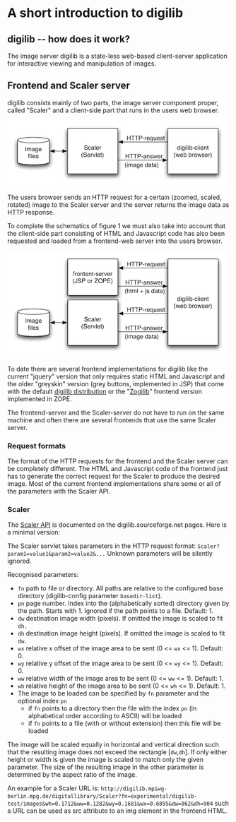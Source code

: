 # A short introduction to digilib

## digilib -- how does it work?

The image server digilib is a state-less web-based client-server
application for interactive viewing and manipulation of images.

## Frontend and Scaler server

digilib consists mainly of two parts, the image server component proper,
called "Scaler" and a client-side part that runs in the users web
browser.

![digilib client and Scaler server](images/digilib-short-1.png)

The users browser sends an HTTP request for a certain (zoomed, scaled,
rotated) image to the Scaler server and the server returns the image
data as HTTP response.

To complete the schematics of figure 1 we must also take into account
that the client-side part consisting of HTML and Javascript code has
also been requested and loaded from a frontend-web server into the users
browser.

![digilib client with frontend and Scaler server](images/digilib-short-2.png)

To date there are several frontend implementations for digilib like the
current "jquery" version that only requires static HTML and Javascript and the
older "greyskin" version (grey buttons, implemented in JSP) that come with
the default [digilib distribution][1] or the "[Zogilib][2]" frontend version 
implemented in ZOPE. 

The frontend-server and the Scaler-server do not have to run
on the same machine and often there are several frontends that use the
same Scaler server.

### Request formats

The format of the HTTP requests for the frontend and the
Scaler server can be completely different. The HTML and Javascript code
of the frontend just has to generate the correct request for the Scaler
to produce the desired image. Most of the current frontend implementations 
share some or all of the parameters with the Scaler API.

### Scaler

The [Scaler API](scaler-api.html) is documented on the digilib.sourceforge.net 
pages. Here is a minimal version:

The Scaler servlet takes parameters in the HTTP request format:
`Scaler?param1=value1&param2=value2&...` Unknown parameters
will be silently ignored.

Recognised parameters:

- `fn` path to file or directory. All paths are relative to the configured base directory 
    (digilib-config parameter `basedir-list`). 
- `pn` page number. Index into the (alphabetically sorted)
    directory given by the path. Starts with 1. Ignored if the path
    points to a file. Default: 1.
- `dw` destination image width (pixels). If omitted the image is
    scaled to fit `dh.`
- `dh` destination image height (pixels). If omitted the image
    is scaled to fit `dw`.
- `wx` relative x offset of the image area to be sent (0 <=
    `wx` <= 1). Default: 0.
- `wy` relative y offset of the image area to be sent (0 <=
    `wy` <= 1). Default: 0.
- `ww` relative width of the image area to be sent (0 <= `ww`
    <= 1). Default: 1.
- `wh` relative height of the image area to be sent (0 <= `wh`
    <= 1). Default: 1.
- The image to be loaded can be specified by  `fn` parameter and the optional
    index `pn`
    - if `fn` points to a directory then the file with the index `pn`
        (in alphabetical order according to ASCII) will be loaded
    - if `fn` points to a file (with or without extension) then this
        file will be loaded

The image will be scaled equally in horizontal and vertical direction
such that the resulting image does not exceed the rectangle [`dw`,`dh`].
If only either height or width is given the image is scaled to match
only the given parameter. The size of the resulting image in the other
parameter is determined by the aspect ratio of the image.

An example for a Scaler URL is:
`http://digilib.mpiwg-berlin.mpg.de/digitallibrary/Scaler?fn=experimental/digilib-test/images&wh=0.1712&ww=0.1282&wy=0.1681&wx=0.6895&dw=862&dh=904`
such a URL can be used as src attribute to an img element in the
frontend HTML.

[1]: https://github.com/robcast/digilib/tree/master/webapp/src/main/webapp

[2]: http://itgroup.mpiwg-berlin.mpg.de/cgi-bin/cvsweb.cgi/zogiLib/
